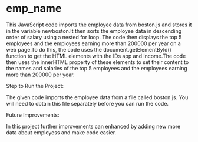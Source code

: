 # emp_name

 This JavaScript code imports the employee data from boston.js and stores it in the variable newboston.It then sorts the employee data in descending order of salary using a nested for loop. The code then displays the top 5 employees and the employees earning more than 200000 per year on a web page.To do this, the code uses the document.getElementById() function to get the HTML elements with the IDs app and income.The code then uses the innerHTML property of these elements to set their content to the names and salaries of the top 5 employees and the employees earning more than 200000 per year.

Step to Run the Project:

The given code imports the employee data from a file called boston.js. You will need to obtain this file separately before you can run the code.

Future Improvements:

In this project further improvements can enhanced by adding new more data about employess and make code easier.
